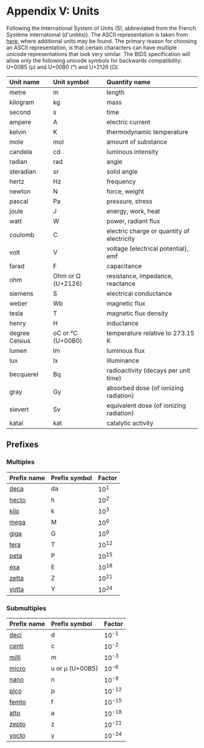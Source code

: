 # Appendix V: Units

Following the International System of Units (SI, abbreviated from the French
Système international (d'unités)). The ASCII representation is taken from 
[here](http://people.csail.mit.edu/jaffer/MIXF/CMIXF-12), where additional units 
may be found. The primary reason for choosing an ASCII representation, is that 
certain characters can have multiple unicode representations that look very 
similar. The BIDS specification will allow only the following unicode symbols for 
backwards compatibility: U+00B5 (µ) and U+00B0 (°) and U+2126 (Ω). 

| Unit name      | Unit symbol | Quantity name                              |
| :------------- | :---------- | :----------------------------------------- |
| metre          | m           | length                                     |
| kilogram       | kg          | mass                                       |
| second         | s           | time                                       |
| ampere         | A           | electric current                           |
| kelvin         | K           | thermodynamic temperature                  |
| mole           | mol         | amount of substance                        |
| candela        | cd          | luminous intensity                         |
| radian         | rad         | angle                                      |
| steradian      | sr          | solid angle                                |
| hertz          | Hz          | frequency                                  |
| newton         | N           | force, weight                              |
| pascal         | Pa          | pressure, stress                           |
| joule          | J           | energy, work, heat                         |
| watt           | W           | power, radiant flux                        |
| coulomb        | C           | electric charge or quantity of electricity |
| volt           | V           | voltage (electrical potential), emf        |
| farad          | F           | capacitance                                |
| ohm            | Ohm or Ω (U+2126) | resistance, impedance, reactance           |
| siemens        | S           | electrical conductance                     |
| weber          | Wb          | magnetic flux                              |
| tesla          | T           | magnetic flux density                      |
| henry          | H           | inductance                                 |
| degree Celsius | oC or °C (U+00B0) | temperature relative to 273.15 K           |
| lumen          | lm          | luminous flux                              |
| lux            | lx          | illuminance                                |
| becquerel      | Bq          | radioactivity (decays per unit time)       |
| gray           | Gy          | absorbed dose (of ionizing radiation)      |
| sievert        | Sv          | equivalent dose (of ionizing radiation)    |
| katal          | kat         | catalytic activity                         |

## Prefixes

### Multiples

| Prefix name                                 | Prefix symbol | Factor          |
| :------------------------------------------ | :------------ | :-------------- |
| [deca](https://www.wikiwand.com/en/Deca-)   | da            | 10<sup>1</sup>  |
| [hecto](https://www.wikiwand.com/en/Hecto-) | h             | 10<sup>2</sup>  |
| [kilo](https://www.wikiwand.com/en/Kilo-)   | k             | 10<sup>3</sup>  |
| [mega](https://www.wikiwand.com/en/Mega-)   | M             | 10<sup>6</sup>  |
| [giga](https://www.wikiwand.com/en/Giga-)   | G             | 10<sup>9</sup>  |
| [tera](https://www.wikiwand.com/en/Tera-)   | T             | 10<sup>12</sup> |
| [peta](https://www.wikiwand.com/en/Peta-)   | P             | 10<sup>15</sup> |
| [exa](https://www.wikiwand.com/en/Exa-)     | E             | 10<sup>18</sup> |
| [zetta](https://www.wikiwand.com/en/Zetta-) | Z             | 10<sup>21</sup> |
| [yotta](https://www.wikiwand.com/en/Yotta-) | Y             | 10<sup>24</sup> |

### Submultiples

| Prefix name                                 | Prefix symbol | Factor           |
| :------------------------------------------ | :------------ | :--------------- |
| [deci](https://www.wikiwand.com/en/Deci-)   | d             | 10<sup>-1</sup>  |
| [centi](https://www.wikiwand.com/en/Centi-) | c             | 10<sup>-2</sup>  |
| [milli](https://www.wikiwand.com/en/Milli-) | m             | 10<sup>-3</sup>  |
| [micro](https://www.wikiwand.com/en/Micro-) | u or µ (U+00B5) | 10<sup>-6</sup>  |
| [nano](https://www.wikiwand.com/en/Nano-)   | n             | 10<sup>-9</sup>  |
| [pico](https://www.wikiwand.com/en/Pico-)   | p             | 10<sup>-12</sup> |
| [femto](https://www.wikiwand.com/en/Femto-) | f             | 10<sup>-15</sup> |
| [atto](https://www.wikiwand.com/en/Atto-)   | a             | 10<sup>-18</sup> |
| [zepto](https://www.wikiwand.com/en/Zepto-) | z             | 10<sup>-21</sup> |
| [yocto](https://www.wikiwand.com/en/Yocto-) | y             | 10<sup>-24</sup> |
